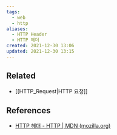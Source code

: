 ```yaml
---
tags:
  - web
  - http
aliases:
  - HTTP Header
  - HTTP 헤더
created: 2021-12-30 13:06
updated: 2021-12-30 13:15
---
```


## Related

- [[HTTP_Request|HTTP 요청]]

## References

- [HTTP 헤더 - HTTP | MDN (mozilla.org)](https://developer.mozilla.org/ko/docs/Web/HTTP/Headers)
